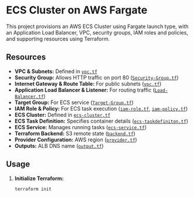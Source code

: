 # ECS Cluster on AWS Fargate

This project provisions an AWS ECS Cluster using Fargate launch type, with an Application Load Balancer, VPC, security groups, IAM roles and policies, and supporting resources using Terraform.

## Resources

- **VPC & Subnets:** Defined in [`vpc.tf`](vpc.tf)
- **Security Group:** Allows HTTP traffic on port 80 ([`Security-Group.tf`](Security-Group.tf))
- **Internet Gateway & Route Table:** For public subnets ([`vpc.tf`](vpc.tf))
- **Application Load Balancer & Listener:** For routing traffic ([`Load-Balancer.tf`](Load-Balancer.tf))
- **Target Group:** For ECS service ([`Target-Group.tf`](Target-Group.tf))
- **IAM Role & Policy:** For ECS task execution ([`iam-role.tf`](iam-role.tf), [`iam-policy.tf`](iam-policy.tf))
- **ECS Cluster:** Defined in [`ecs-cluster.tf`](ecs-cluster.tf)
- **ECS Task Definition:** Specifies container details ([`ecs-taskdefiniton.tf`](ecs-taskdefiniton.tf))
- **ECS Service:** Manages running tasks ([`ecs-service.tf`](ecs-service.tf))
- **Terraform Backend:** S3 remote state ([`backend.tf`](backend.tf))
- **Provider Configuration:** AWS region ([`provider.tf`](provider.tf))
- **Outputs:** ALB DNS name ([`output.tf`](output.tf))

## Usage

1. **Initialize Terraform:**
   ```sh
   terraform init
